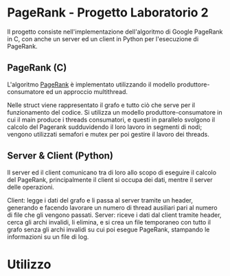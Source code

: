 # PageRank - Progetto Laboratorio 2
Il progetto consiste nell'implementazione dell'algoritmo di Google PageRank in C, con anche un server ed un client in Python per l'esecuzione di PageRank.

## PageRank (C)
L'algoritmo [PageRank](https://it.wikipedia.org/wiki/PageRank) è implementato utilizzando il modello produttore-consumatore ed un approccio multithread.

Nelle struct viene rappresentato il grafo e tutto ciò che serve per il funzionamento del codice.
Si utilizza un modello produttore-consumatore in cui il main produce i threads consumatori, e questi in parallelo svolgono il calcolo del Pagerank sudduvidendo il loro lavoro in segmenti di nodi;
vengono utilizzati semafori e mutex per poi gestire il lavoro dei threads.

## Server & Client (Python)

Il server ed il client comunicano tra di loro allo scopo di eseguire il calcolo del PageRank, principalmente il client si occupa dei dati, mentre il server delle operazioni.

Client: legge i dati del grafo e li passa al server tramite un header, generando e facendo lavorare un numero di thread ausiliari pari al numero di file che gli vengono passati.
Server: riceve i dati dal client tramite header, cerca gli archi invalidi, li elimina, e si crea un file temporaneo con tutto il grafo senza gli archi invalidi su cui poi esegue PageRank, stampando le informazioni su un file di log.

# Utilizzo
